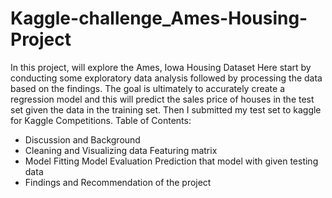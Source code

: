 # Kaggle-challenge_Ames-Housing-Project
In this project, will explore the Ames, Iowa Housing Dataset Here start by conducting some exploratory data analysis followed by processing the data based on the findings.
The goal is ultimately to accurately create a regression model and this will predict the sales price of houses in the test set given the data in the training set. Then I submitted my test set to kaggle for Kaggle Competitions. 
Table of Contents:
* Discussion and Background 
* Cleaning and Visualizing data Featuring matrix
* Model Fitting Model Evaluation Prediction that model with given testing data 
* Findings and Recommendation of the project
